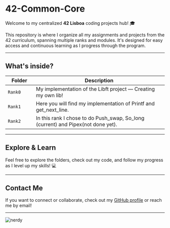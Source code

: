 # 42-Common-Core

Welcome to my centralized **42 Lisboa** coding projects hub! 🎓

This repository is where I organize all my assignments and projects from the 42 curriculum, spanning multiple ranks and modules. It's designed for easy access and continuous learning as I progress through the program.

---

## What's inside?

| Folder    | Description                      |
|-----------|---------------------------------|
| `Rank0      ` | My implementation of the Libft project — Creating my own lib!                   |
| `Rank1`       | Here you will find my implementation of Printf and get_next_line.               |
| `Rank2`       | In this rank I chose to do Push_swap, So_long (current) and Pipex(not done yet).|

---

## Explore & Learn

Feel free to explore the folders, check out my code, and follow my progress as I level up my skills! 💻

---

## Contact Me

If you want to connect or collaborate, check out my [GitHub profile](https://github.com/PedroLouzada) or reach me by email!

---

![nerdy](https://tenor.com/bLLxn.gif)
